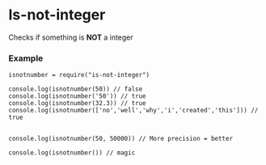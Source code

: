 # Is-not-integer
Checks if something is **NOT** a integer

### Example


```
isnotnumber = require("is-not-integer")

console.log(isnotnumber(50)) // false
console.log(isnotnumber('50')) // true
console.log(isnotnumber(32.3)) // true
console.log(isnotnumber(['no','well','why','i','created','this'])) // true


console.log(isnotnumber(50, 50000)) // More precision = better

console.log(isnotnumber()) // magic
```
